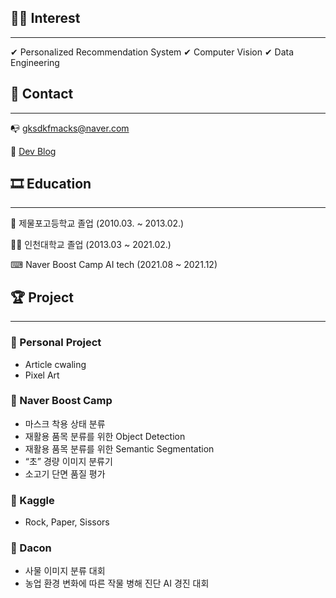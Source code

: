## 👨‍💻 Interest

---

✔ Personalized Recommendation System
✔ Computer Vision
✔ Data Engineering

## 👦 Contact

---

📭  gksdkfmacks@naver.com

📝  [Dev Blog](https://data-scientist-han.tistory.com/)


## 🎞 Education

---

🏫  제물포고등학교 졸업 (2010.03. ~ 2013.02.)

👨‍🎓  인천대학교 졸업 (2013.03 ~ 2021.02.)

⌨  Naver Boost Camp AI tech (2021.08 ~ 2021.12)

## 🏆 Project

---

### 🥇 Personal Project

- Article cwaling
- Pixel Art

### 🥇 Naver Boost Camp

- 마스크 착용 상태 분류
- 재활용 품목 분류를 위한 Object Detection
- 재활용 품목 분류를 위한 Semantic Segmentation
- “초” 경량 이미지 분류기
- 소고기 단면 품질 평가

### 🥇 Kaggle

- Rock, Paper, Sissors

### 🥇 Dacon

- 사물 이미지 분류 대회
- 농업 환경 변화에 따른 작물 병해 진단 AI 경진 대회
